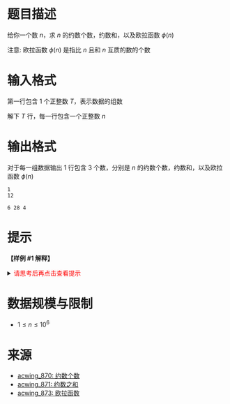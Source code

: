 # 题目描述

给你一个数 $n$，求 $n$ 的约数个数，约数和，以及欧拉函数 $\phi(n)$

注意: 欧拉函数 $\phi(n)$ 是指比 $n$ 且和 $n$ 互质的数的个数

# 输入格式

第一行包含 $1$ 个正整数 $T$，表示数据的组数

解下 $T$ 行，每一行包含一个正整数 $n$

# 输出格式

对于每一组数据输出 $1$ 行包含 $3$ 个数，分别是 $n$ 的约数个数，约数和，以及欧拉函数 $\phi(n)$

```input1
1
12
```

```output1
6 28 4
```


# 提示
**【样例 #1 解释】**

<details>
<summary><font color="#FF0000">请思考后再点击查看提示</font></summary>

</details>

# 数据规模与限制
* $1 \le n \le 10^6$

# 来源
* [acwing_870: 约数个数](https://www.acwing.com/problem/content/872/)
* [acwing_871: 约数之和](https://www.acwing.com/problem/content/873/)
* [acwing_873: 欧拉函数](https://www.acwing.com/problem/content/875/)